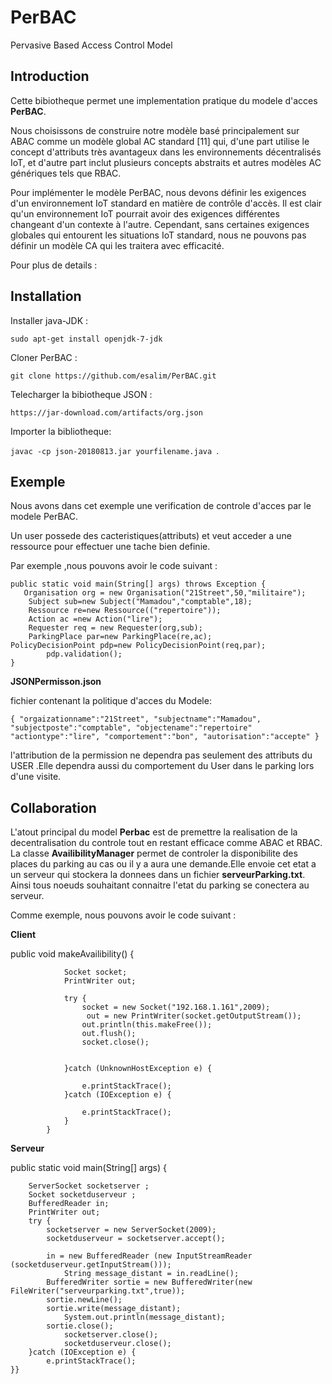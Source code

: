 # PerBAC
Pervasive Based Access Control Model

 Introduction 
------------
Cette bibiotheque permet une implementation pratique du modele d'acces **PerBAC**.

Nous choisissons de construire notre modèle basé principalement sur ABAC comme un modèle global AC standard [11] qui, d'une part utilise le concept d'attributs très avantageux dans les environnements décentralisés IoT, et d'autre part inclut plusieurs concepts abstraits et autres modèles AC génériques tels que RBAC. 

Pour implémenter le modèle PerBAC, nous devons définir les exigences d'un environnement IoT standard en matière de contrôle d'accès. Il est clair qu'un environnement IoT pourrait avoir des exigences différentes changeant d'un contexte à l'autre. Cependant, sans certaines exigences globales qui entourent les situations IoT standard, nous ne pouvons pas définir un modèle CA qui les traitera avec efficacité.

Pour plus de details :

Installation 
-----------
Installer java-JDK :

`sudo apt-get install openjdk-7-jdk`

Cloner PerBAC :

`git clone https://github.com/esalim/PerBAC.git`

Telecharger la bibiotheque JSON :

`https://jar-download.com/artifacts/org.json`

Importer la bibliotheque:

`javac -cp json-20180813.jar yourfilename.java `.


Exemple
-------
Nous avons dans cet exemple une verification de controle d'acces par le modele PerBAC.

 Un user possede des cacteristiques(attributs) et veut acceder a une ressource pour effectuer une tache bien definie.
 
 Par exemple ,nous pouvons avoir le code suivant :
 

    public static void main(String[] args) throws Exception {
       Organisation org = new Organisation("21Street",50,"militaire");
        Subject sub=new Subject("Mamadou","comptable",18);
        Ressource re=new Ressource(("repertoire"));
        Action ac =new Action("lire");
        Requester req = new Requester(org,sub);
        ParkingPlace par=new ParkingPlace(re,ac);
    PolicyDecisionPoint pdp=new PolicyDecisionPoint(req,par);
            pdp.validation();
    }


 
**JSONPermisson.json**

fichier contenant la politique d'acces du Modele:

`{
"orgaizationname":"21Street",
"subjectname":"Mamadou",
"subjectposte":"comptable",
"objectename":"repertoire"
"actiontype":"lire",
"comportement":"bon",
"autorisation":"accepte"
}`

l'attribution de la permission ne dependra pas seulement des attributs  du USER .Elle dependra aussi du comportement du User dans le parking lors d'une visite.


Collaboration
-------------




L'atout principal du model **Perbac** est de premettre la realisation de la decentralisation du controle tout en restant efficace comme ABAC et RBAC. La classe  **AvailibilityManager** permet de controler la disponibilite des places du parking au cas ou il y a aura une demande.Elle envoie cet etat a un serveur qui stockera la donnees dans un fichier **serveurParking.txt**. Ainsi tous noeuds souhaitant connaitre l'etat du parking se conectera au serveur.

Comme exemple, nous pouvons avoir le code suivant :


**Client**



public void makeAvailibility()
            {

                Socket socket;
                PrintWriter out;

                try {
                    socket = new Socket("192.168.1.161",2009);
                     out = new PrintWriter(socket.getOutputStream());
                    out.println(this.makeFree());
                    out.flush();
                    socket.close();


                }catch (UnknownHostException e) {

                    e.printStackTrace();
                }catch (IOException e) {

                    e.printStackTrace();
                }
            }



**Serveur**



  public static void main(String[] args) {
  
		ServerSocket socketserver ;
		Socket socketduserveur ;
		BufferedReader in;
		PrintWriter out;
		try {
			socketserver = new ServerSocket(2009);
			socketduserveur = socketserver.accept();

			in = new BufferedReader (new InputStreamReader (socketduserveur.getInputStream()));
		        String message_distant = in.readLine();
			BufferedWriter sortie = new BufferedWriter(new FileWriter("serveurparking.txt",true));
			sortie.newLine();
			sortie.write(message_distant);
		        System.out.println(message_distant);
			sortie.close();
		        socketserver.close();
		        socketduserveur.close();
		}catch (IOException e) {
			e.printStackTrace();
	}}



